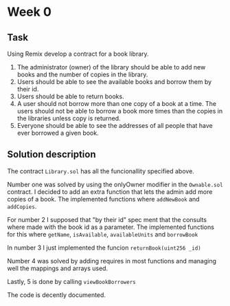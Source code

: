 # Week 0

## Task

Using Remix develop a contract for a book library.

1. The administrator (owner) of the library should be able to add new books and the number of copies in the library.
2. Users should be able to see the available books and borrow them by their id.
3. Users should be able to return books.
4. A user should not borrow more than one copy of a book at a time. The users should not be able to borrow a book more times than the copies in the libraries unless copy is returned.
5. Everyone should be able to see the addresses of all people that have ever borrowed a given book.


## Solution description

The contract `Library.sol` has all the funcionallity specified above. 

Number one was solved by using the onlyOwner modifier in the `Ownable.sol` contract. I decided to add an extra function that lets the admin add more copies of a book. The implemented functions where `addNewBook` and `addCopies`.

For number 2 I supposed that "by their id" spec ment that the consults where made with the book id as a parameter. The implemented functions for this where `getName`, `isAvailable`, `availableUnits` and `borrowBook`

In number 3 I just implemented the funcion `returnBook(uint256 _id)`

Number 4 was solved by adding requires in most functions and managing well the mappings and arrays used.

Lastly, 5 is done by calling `viewBookBorrowers`

The code is decently documented. 
